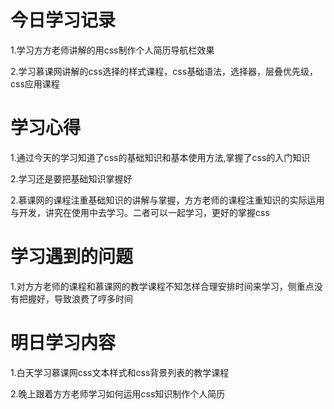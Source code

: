 # 今日学习记录

1.学习方方老师讲解的用css制作个人简历导航栏效果

2.学习慕课网讲解的css选择的样式课程，css基础语法，选择器，层叠优先级，css应用课程

# 学习心得

1.通过今天的学习知道了css的基础知识和基本使用方法,掌握了css的入门知识

2.学习还是要把基础知识掌握好

2.慕课网的课程注重基础知识的讲解与掌握，方方老师的课程注重知识的实际运用与开发，讲究在使用中去学习。二者可以一起学习，更好的掌握css

# 学习遇到的问题

1.对方方老师的课程和慕课网的教学课程不知怎样合理安排时间来学习，侧重点没有把握好，导致浪费了哼多时间

# 明日学习内容

1.白天学习慕课网css文本样式和css背景列表的教学课程

2.晚上跟着方方老师学习如何运用css知识制作个人简历